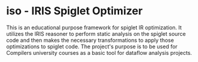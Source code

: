 # iso - IRIS Spiglet Optimizer

This is an educational purpose framework for spiglet IR optimization. It utilizes the IRIS reasoner to perform static analysis on the spiglet source code and then makes the necessary transformations to apply those optimizations to spiglet code. The project's purpose is to be used for Compilers university courses as a basic tool for dataflow analysis projects.
